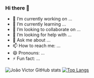 ### Hi there 👋

- 🔭 I’m currently working on ...
- 🌱 I’m currently learning ...
- 👯 I’m looking to collaborate on ...
- 🤔 I’m looking for help with ...
- 💬 Ask me about ...
- 📫 How to reach me: ...
- 😄 Pronouns: ...
- ⚡ Fun fact: ...

![João Victor GitHub stats](https://github-readme-stats.vercel.app/api?username=joritodev&show_icons=true&theme=radical)
[![Top Langs](https://github-readme-stats.vercel.app/api/top-langs/?username=joritodev&layout=compact&theme=radical)](https://github.com/joritodev/github-readme-stats)
